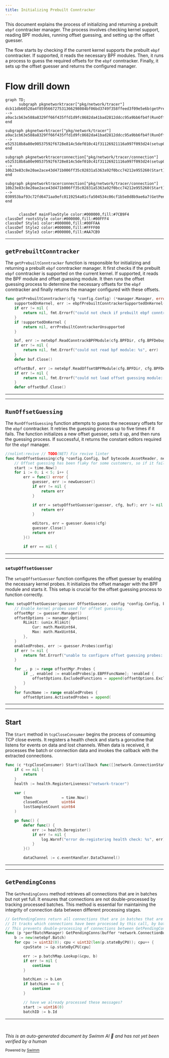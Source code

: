 ```yaml
---
title: Initializing Prebuilt Conntracker
---
```

This document explains the process of initializing and returning a prebuilt <SwmToken path="pkg/network/tracer/ebpf_conntracker.go" pos="466:21:21" line-data="		return nil, fmt.Errorf(&quot;could not check if prebuilt ebpf conntracker is supported on kernel: %w&quot;, err)">`ebpf`</SwmToken> conntracker manager. The process involves checking kernel support, reading BPF modules, running offset guessing, and setting up the offset guesser.

The flow starts by checking if the current kernel supports the prebuilt <SwmToken path="pkg/network/tracer/ebpf_conntracker.go" pos="466:21:21" line-data="		return nil, fmt.Errorf(&quot;could not check if prebuilt ebpf conntracker is supported on kernel: %w&quot;, err)">`ebpf`</SwmToken> conntracker. If supported, it reads the necessary BPF modules. Then, it runs a process to guess the required offsets for the <SwmToken path="pkg/network/tracer/ebpf_conntracker.go" pos="466:21:21" line-data="		return nil, fmt.Errorf(&quot;could not check if prebuilt ebpf conntracker is supported on kernel: %w&quot;, err)">`ebpf`</SwmToken> conntracker. Finally, it sets up the offset guesser and returns the configured manager.

# Flow drill down

```mermaid
graph TD;
      subgraph pkgnetworktracer["pkg/network/tracer"]
dcb11db60520a4f859566727531366298084bf06bd3749f358ffeed3f09e5e6b(getPrebuiltConntracker):::mainFlowStyle --> a9ac1cb63e588a8329ff66f435ffd1d9fc8682da41bad2812ddcc95a9bb6fb4f(RunOffsetGuessing):::mainFlowStyle
end

subgraph pkgnetworktracer["pkg/network/tracer"]
a9ac1cb63e588a8329ff66f435ffd1d9fc8682da41bad2812ddcc95a9bb6fb4f(RunOffsetGuessing):::mainFlowStyle --> e525318b8a80e90537592f6728e814c5def010c41f31126921116a997f093d24(setupOffsetGuesser):::mainFlowStyle
end

subgraph pkgnetworktracerconnection["pkg/network/tracer/connection"]
e525318b8a80e90537592f6728e814c5def010c41f31126921116a997f093d24(setupOffsetGuesser):::mainFlowStyle --> 10b23e83c8e20ae2ace43d471b006ff35c02831a5363a92f0bcc74212e955260(Start):::mainFlowStyle
end

subgraph pkgnetworktracerconnection["pkg/network/tracer/connection"]
10b23e83c8e20ae2ace43d471b006ff35c02831a5363a92f0bcc74212e955260(Start):::mainFlowStyle --> 030953baf93c72fd6471aa9efc0119254a01cfa504534c06cf1b5e0d8b9ae6a7(GetPendingConns):::mainFlowStyle
end


      classDef mainFlowStyle color:#000000,fill:#7CB9F4
classDef rootsStyle color:#000000,fill:#00FFF4
classDef Style1 color:#000000,fill:#00FFAA
classDef Style2 color:#000000,fill:#FFFF00
classDef Style3 color:#000000,fill:#AA7CB9
```

<SwmSnippet path="/pkg/network/tracer/ebpf_conntracker.go" line="463">

---

## <SwmToken path="pkg/network/tracer/ebpf_conntracker.go" pos="463:2:2" line-data="func getPrebuiltConntracker(cfg *config.Config) (*manager.Manager, error) {">`getPrebuiltConntracker`</SwmToken>

The <SwmToken path="pkg/network/tracer/ebpf_conntracker.go" pos="463:2:2" line-data="func getPrebuiltConntracker(cfg *config.Config) (*manager.Manager, error) {">`getPrebuiltConntracker`</SwmToken> function is responsible for initializing and returning a prebuilt <SwmToken path="pkg/network/tracer/ebpf_conntracker.go" pos="466:21:21" line-data="		return nil, fmt.Errorf(&quot;could not check if prebuilt ebpf conntracker is supported on kernel: %w&quot;, err)">`ebpf`</SwmToken> conntracker manager. It first checks if the prebuilt <SwmToken path="pkg/network/tracer/ebpf_conntracker.go" pos="466:21:21" line-data="		return nil, fmt.Errorf(&quot;could not check if prebuilt ebpf conntracker is supported on kernel: %w&quot;, err)">`ebpf`</SwmToken> conntracker is supported on the current kernel. If supported, it reads the BPF module and offset guessing module. It then runs the offset guessing process to determine the necessary offsets for the <SwmToken path="pkg/network/tracer/ebpf_conntracker.go" pos="466:21:21" line-data="		return nil, fmt.Errorf(&quot;could not check if prebuilt ebpf conntracker is supported on kernel: %w&quot;, err)">`ebpf`</SwmToken> conntracker and finally returns the manager configured with these offsets.

```go
func getPrebuiltConntracker(cfg *config.Config) (*manager.Manager, error) {
	supportedOnKernel, err := ebpfPrebuiltConntrackerSupportedOnKernel()
	if err != nil {
		return nil, fmt.Errorf("could not check if prebuilt ebpf conntracker is supported on kernel: %w", err)
	}
	if !supportedOnKernel {
		return nil, errPrebuiltConntrackerUnsupported
	}

	buf, err := netebpf.ReadConntrackBPFModule(cfg.BPFDir, cfg.BPFDebug)
	if err != nil {
		return nil, fmt.Errorf("could not read bpf module: %s", err)
	}
	defer buf.Close()

	offsetBuf, err := netebpf.ReadOffsetBPFModule(cfg.BPFDir, cfg.BPFDebug)
	if err != nil {
		return nil, fmt.Errorf("could not load offset guessing module: %w", err)
	}
	defer offsetBuf.Close()

```

---

</SwmSnippet>

<SwmSnippet path="/pkg/network/tracer/offsetguess/offsetguess.go" line="196">

---

## <SwmToken path="pkg/network/tracer/offsetguess/offsetguess.go" pos="197:2:2" line-data="func RunOffsetGuessing(cfg *config.Config, buf bytecode.AssetReader, newGuesser func() (OffsetGuesser, error)) (editors []manager.ConstantEditor, err error) {">`RunOffsetGuessing`</SwmToken>

The <SwmToken path="pkg/network/tracer/offsetguess/offsetguess.go" pos="197:2:2" line-data="func RunOffsetGuessing(cfg *config.Config, buf bytecode.AssetReader, newGuesser func() (OffsetGuesser, error)) (editors []manager.ConstantEditor, err error) {">`RunOffsetGuessing`</SwmToken> function attempts to guess the necessary offsets for the <SwmToken path="pkg/network/tracer/ebpf_conntracker.go" pos="466:21:21" line-data="		return nil, fmt.Errorf(&quot;could not check if prebuilt ebpf conntracker is supported on kernel: %w&quot;, err)">`ebpf`</SwmToken> conntracker. It retries the guessing process up to five times if it fails. The function initializes a new offset guesser, sets it up, and then runs the guessing process. If successful, it returns the constant editors required for the <SwmToken path="pkg/network/tracer/ebpf_conntracker.go" pos="466:21:21" line-data="		return nil, fmt.Errorf(&quot;could not check if prebuilt ebpf conntracker is supported on kernel: %w&quot;, err)">`ebpf`</SwmToken> manager.

```go
//nolint:revive // TODO(NET) Fix revive linter
func RunOffsetGuessing(cfg *config.Config, buf bytecode.AssetReader, newGuesser func() (OffsetGuesser, error)) (editors []manager.ConstantEditor, err error) {
	// Offset guessing has been flaky for some customers, so if it fails we'll retry it up to 5 times
	start := time.Now()
	for i := 0; i < 5; i++ {
		err = func() error {
			guesser, err := newGuesser()
			if err != nil {
				return err
			}

			if err = setupOffsetGuesser(guesser, cfg, buf); err != nil {
				return err
			}

			editors, err = guesser.Guess(cfg)
			guesser.Close()
			return err
		}()

		if err == nil {
```

---

</SwmSnippet>

<SwmSnippet path="/pkg/network/tracer/offsetguess/offsetguess.go" line="156">

---

### <SwmToken path="pkg/network/tracer/offsetguess/offsetguess.go" pos="156:2:2" line-data="func setupOffsetGuesser(guesser OffsetGuesser, config *config.Config, buf bytecode.AssetReader) error {">`setupOffsetGuesser`</SwmToken>

The <SwmToken path="pkg/network/tracer/offsetguess/offsetguess.go" pos="156:2:2" line-data="func setupOffsetGuesser(guesser OffsetGuesser, config *config.Config, buf bytecode.AssetReader) error {">`setupOffsetGuesser`</SwmToken> function configures the offset guesser by enabling the necessary kernel probes. It initializes the offset manager with the BPF module and starts it. This setup is crucial for the offset guessing process to function correctly.

```go
func setupOffsetGuesser(guesser OffsetGuesser, config *config.Config, buf bytecode.AssetReader) error {
	// Enable kernel probes used for offset guessing.
	offsetMgr := guesser.Manager()
	offsetOptions := manager.Options{
		RLimit: &unix.Rlimit{
			Cur: math.MaxUint64,
			Max: math.MaxUint64,
		},
	}
	enabledProbes, err := guesser.Probes(config)
	if err != nil {
		return fmt.Errorf("unable to configure offset guessing probes: %w", err)
	}

	for _, p := range offsetMgr.Probes {
		if _, enabled := enabledProbes[p.EBPFFuncName]; !enabled {
			offsetOptions.ExcludedFunctions = append(offsetOptions.ExcludedFunctions, p.EBPFFuncName)
		}
	}
	for funcName := range enabledProbes {
		offsetOptions.ActivatedProbes = append(
```

---

</SwmSnippet>

<SwmSnippet path="/pkg/network/tracer/connection/tcp_close_consumer.go" line="91">

---

## Start

The <SwmToken path="pkg/network/tracer/connection/tcp_close_consumer.go" pos="91:9:9" line-data="func (c *tcpCloseConsumer) Start(callback func([]network.ConnectionStats)) {">`Start`</SwmToken> method in <SwmToken path="pkg/network/tracer/connection/tcp_close_consumer.go" pos="91:6:6" line-data="func (c *tcpCloseConsumer) Start(callback func([]network.ConnectionStats)) {">`tcpCloseConsumer`</SwmToken> begins the process of consuming TCP close events. It registers a health check and starts a goroutine that listens for events on data and lost channels. When data is received, it processes the batch or connection data and invokes the callback with the extracted connections.

```go
func (c *tcpCloseConsumer) Start(callback func([]network.ConnectionStats)) {
	if c == nil {
		return
	}
	health := health.RegisterLiveness("network-tracer")

	var (
		then             = time.Now()
		closedCount      uint64
		lostSamplesCount uint64
	)

	go func() {
		defer func() {
			err := health.Deregister()
			if err != nil {
				log.Warnf("error de-registering health check: %s", err)
			}
		}()

		dataChannel := c.eventHandler.DataChannel()
```

---

</SwmSnippet>

<SwmSnippet path="/pkg/network/tracer/connection/perf_batching.go" line="93">

---

## <SwmToken path="pkg/network/tracer/connection/perf_batching.go" pos="93:2:2" line-data="// GetPendingConns return all connections that are in batches that are not yet full.">`GetPendingConns`</SwmToken>

The <SwmToken path="pkg/network/tracer/connection/perf_batching.go" pos="93:2:2" line-data="// GetPendingConns return all connections that are in batches that are not yet full.">`GetPendingConns`</SwmToken> method retrieves all connections that are in batches but not yet full. It ensures that connections are not double-processed by tracking processed batches. This method is essential for maintaining the integrity of connection data between different processing stages.

```go
// GetPendingConns return all connections that are in batches that are not yet full.
// It tracks which connections have been processed by this call, by batch id.
// This prevents double-processing of connections between GetPendingConns and Extract.
func (p *perfBatchManager) GetPendingConns(buffer *network.ConnectionBuffer) {
	b := new(netebpf.Batch)
	for cpu := uint32(0); cpu < uint32(len(p.stateByCPU)); cpu++ {
		cpuState := &p.stateByCPU[cpu]

		err := p.batchMap.Lookup(&cpu, b)
		if err != nil {
			continue
		}

		batchLen := b.Len
		if batchLen == 0 {
			continue
		}

		// have we already processed these messages?
		start := uint16(0)
		batchID := b.Id
```

---

</SwmSnippet>

&nbsp;

*This is an auto-generated document by Swimm AI 🌊 and has not yet been verified by a human*

<SwmMeta version="3.0.0" repo-id="Z2l0aHViJTNBJTNBZGF0YWRvZy1hZ2VudCUzQSUzQVN3aW1tLURlbW8=" repo-name="datadog-agent"><sup>Powered by [Swimm](/)</sup></SwmMeta>
